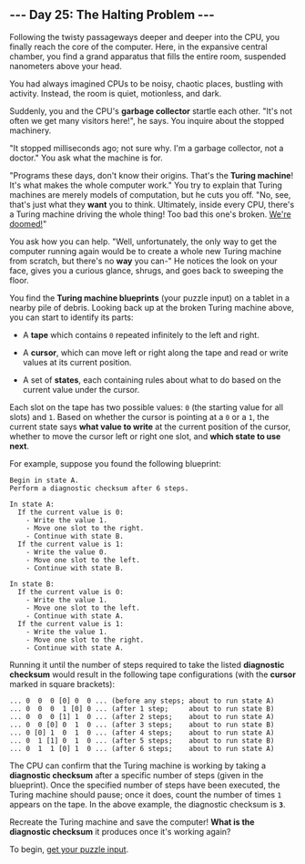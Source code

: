 ## --- Day 25: The Halting Problem ---

Following the twisty passageways deeper and deeper into the CPU, you finally
reach the core of the computer. Here, in the expansive central chamber, you
find a grand apparatus that fills the entire room, suspended nanometers above
your head.

You had always imagined CPUs to be noisy, chaotic places, bustling with
activity. Instead, the room is quiet, motionless, and dark.

Suddenly, you and the CPU's **garbage collector** startle each other. "It's not
often we get many visitors here!", he says. You inquire about the stopped
machinery.

"It stopped milliseconds ago; not sure why. I'm a garbage collector, not a
doctor." You ask what the machine is for.

"Programs these days, don't know their origins. That's the **Turing machine**!
It's what makes the whole computer work." You try to explain that Turing
machines are merely models of computation, but he cuts you off. "No, see,
that's just what they **want** you to think. Ultimately, inside every CPU,
there's a Turing machine driving the whole thing! Too bad this one's broken.
[We're doomed!](https://www.youtube.com/watch?v=cTwZZz0HV8I)"

You ask how you can help. "Well, unfortunately, the only way to get the
computer running again would be to create a whole new Turing machine from
scratch, but there's no **way** you can-" He notices the look on your face,
gives you a curious glance, shrugs, and goes back to sweeping the floor.

You find the **Turing machine blueprints** (your puzzle input) on a tablet in a
nearby pile of debris. Looking back up at the broken Turing machine above, you
can start to identify its parts:

* A **tape** which contains `0` repeated infinitely to the left and right.

* A **cursor**, which can move left or right along the tape and read or write
  values at its current position.

* A set of **states**, each containing rules about what to do based on the
  current value under the cursor.

Each slot on the tape has two possible values: `0` (the starting value for all
slots) and `1`. Based on whether the cursor is pointing at a `0` or a `1`, the
current state says **what value to write** at the current position of the
cursor, whether to move the cursor left or right one slot, and
**which state to use next**.

For example, suppose you found the following blueprint:

    Begin in state A.
    Perform a diagnostic checksum after 6 steps.

    In state A:
      If the current value is 0:
        - Write the value 1.
        - Move one slot to the right.
        - Continue with state B.
      If the current value is 1:
        - Write the value 0.
        - Move one slot to the left.
        - Continue with state B.

    In state B:
      If the current value is 0:
        - Write the value 1.
        - Move one slot to the left.
        - Continue with state A.
      If the current value is 1:
        - Write the value 1.
        - Move one slot to the right.
        - Continue with state A.

Running it until the number of steps required to take the listed
**diagnostic checksum** would result in the following tape configurations (with
the **cursor** marked in square brackets):

    ... 0  0  0 [0] 0  0 ... (before any steps; about to run state A)
    ... 0  0  0  1 [0] 0 ... (after 1 step;     about to run state B)
    ... 0  0  0 [1] 1  0 ... (after 2 steps;    about to run state A)
    ... 0  0 [0] 0  1  0 ... (after 3 steps;    about to run state B)
    ... 0 [0] 1  0  1  0 ... (after 4 steps;    about to run state A)
    ... 0  1 [1] 0  1  0 ... (after 5 steps;    about to run state B)
    ... 0  1  1 [0] 1  0 ... (after 6 steps;    about to run state A)

The CPU can confirm that the Turing machine is working by taking a
**diagnostic checksum** after a specific number of steps (given in the
blueprint). Once the specified number of steps have been executed, the Turing
machine should pause; once it does, count the number of times `1` appears on
the tape. In the above example, the diagnostic checksum is **`3`**.

Recreate the Turing machine and save the computer!
**What is the diagnostic checksum** it produces once it's working again?

To begin, [get your puzzle input](input.txt).
